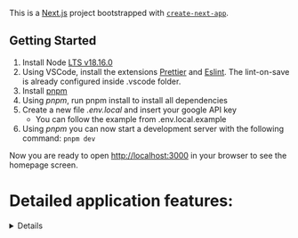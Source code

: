 
This is a [Next.js](https://nextjs.org/) project bootstrapped with [`create-next-app`](https://github.com/vercel/next.js/tree/canary/packages/create-next-app).

  

## Getting Started  

1. Install Node [LTS v18.16.0](https://nodejs.org/en/download)
2. Using VSCode, install the extensions [Prettier](https://marketplace.visualstudio.com/items?itemName=esbenp.prettier-vscode) and [Eslint](https://marketplace.visualstudio.com/items?itemName=dbaeumer.vscode-eslint). The lint-on-save is already configured inside .vscode folder.
3. Install [pnpm](https://pnpm.io/pt/installation)
4. Using _pnpm_, run pnpm install to install all dependencies
5. Create a new file _.env.local_ and insert your google API key
	- You can follow the example from .env.local.example
6. Using _pnpm_ you can now start a development server with the following command: `pnpm dev`

Now you are ready to open [http://localhost:3000](http://localhost:3000) in your browser to see the homepage screen.  

# Detailed application features:  
<details>
  ## Search and add new location by address:  
  
  ![image](https://github.com/nekitbr/teste_react_syonet/assets/69054878/c8225eb7-a1e1-4687-b810-2c657708a860)

  ## Search and add new location by latitude/longitude  
  First, click on the mode selector, so you can change from address search to lat/lng search:  
  ![image](https://github.com/nekitbr/teste_react_syonet/assets/69054878/033ef2d8-b836-4570-9d0c-67f17ea25de6)

  Then, the search will happen and the workflow follows the same path as with the address  
  ![image](https://github.com/nekitbr/teste_react_syonet/assets/69054878/9fbd6345-3f81-4e07-916e-93180cd69ce7)

  ## Change saved location details  
  You can open the edit marker modal by clicking on it's icon OR by double clicking on it's card  
  ![image](https://github.com/nekitbr/teste_react_syonet/assets/69054878/753f96cb-fb86-44df-8d0b-5a32aed9a47c)

  After making your changes, you can save and see this reflecting on the left panel and inside the Map  
  ![image](https://github.com/nekitbr/teste_react_syonet/assets/69054878/9bb7f3b0-c167-4cdb-a556-af7e40a73188)

  Case: edited card selecting custom icon color  
  ![image](https://github.com/nekitbr/teste_react_syonet/assets/69054878/492e4b7b-e323-4948-8cd4-f498ad779039)

  Case: edited card selecting custom url icon (notice how the map marker also changes)  
  ![image](https://github.com/nekitbr/teste_react_syonet/assets/69054878/34a55856-10b9-429e-be27-cd32b812a1cd)
</details>
